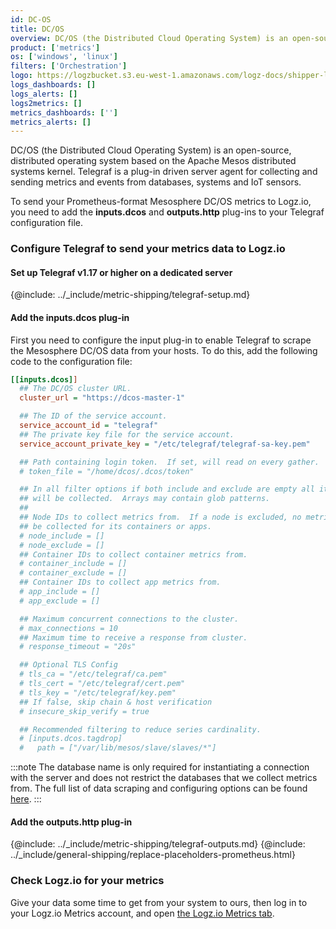 ```yaml
---
id: DC-OS
title: DC/OS
overview: DC/OS (the Distributed Cloud Operating System) is an open-source, distributed operating system based on the Apache Mesos distributed systems kernel. Telegraf is a plug-in driven server agent for collecting and sending metrics and events from databases, systems and IoT sensors.
product: ['metrics']
os: ['windows', 'linux']
filters: ['Orchestration']
logo: https://logzbucket.s3.eu-west-1.amazonaws.com/logz-docs/shipper-logos/dcos.png
logs_dashboards: []
logs_alerts: []
logs2metrics: []
metrics_dashboards: ['']
metrics_alerts: []
---
```




DC/OS (the Distributed Cloud Operating System) is an open-source, distributed operating system based on the Apache Mesos distributed systems kernel. Telegraf is a plug-in driven server agent for collecting and sending metrics and events from databases, systems and IoT sensors.

To send your Prometheus-format Mesosphere DC/OS metrics to Logz.io, you need to add the **inputs.dcos** and **outputs.http** plug-ins to your Telegraf configuration file.

### Configure Telegraf to send your metrics data to Logz.io

 

#### Set up Telegraf v1.17 or higher on a dedicated server

{@include: ../_include/metric-shipping/telegraf-setup.md}
 
#### Add the inputs.dcos plug-in

First you need to configure the input plug-in to enable Telegraf to scrape the Mesosphere DC/OS data from your hosts. To do this, add the following code to the configuration file:


``` ini
[[inputs.dcos]]
  ## The DC/OS cluster URL.
  cluster_url = "https://dcos-master-1"

  ## The ID of the service account.
  service_account_id = "telegraf"
  ## The private key file for the service account.
  service_account_private_key = "/etc/telegraf/telegraf-sa-key.pem"

  ## Path containing login token.  If set, will read on every gather.
  # token_file = "/home/dcos/.dcos/token"

  ## In all filter options if both include and exclude are empty all items
  ## will be collected.  Arrays may contain glob patterns.
  ##
  ## Node IDs to collect metrics from.  If a node is excluded, no metrics will
  ## be collected for its containers or apps.
  # node_include = []
  # node_exclude = []
  ## Container IDs to collect container metrics from.
  # container_include = []
  # container_exclude = []
  ## Container IDs to collect app metrics from.
  # app_include = []
  # app_exclude = []

  ## Maximum concurrent connections to the cluster.
  # max_connections = 10
  ## Maximum time to receive a response from cluster.
  # response_timeout = "20s"

  ## Optional TLS Config
  # tls_ca = "/etc/telegraf/ca.pem"
  # tls_cert = "/etc/telegraf/cert.pem"
  # tls_key = "/etc/telegraf/key.pem"
  ## If false, skip chain & host verification
  # insecure_skip_verify = true

  ## Recommended filtering to reduce series cardinality.
  # [inputs.dcos.tagdrop]
  #   path = ["/var/lib/mesos/slave/slaves/*"]
```

:::note
The database name is only required for instantiating a connection with the server and does not restrict the databases that we collect metrics from. The full list of data scraping and configuring options can be found [here](https://github.com/influxdata/telegraf/blob/release-1.18/plugins/inputs/dcos/README.md).
:::
 

#### Add the outputs.http plug-in

{@include: ../_include/metric-shipping/telegraf-outputs.md}
{@include: ../_include/general-shipping/replace-placeholders-prometheus.html}

### Check Logz.io for your metrics

Give your data some time to get from your system to ours, then log in to your Logz.io Metrics account, and open [the Logz.io Metrics tab](https://app.logz.io/#/dashboard/metrics/).


 
